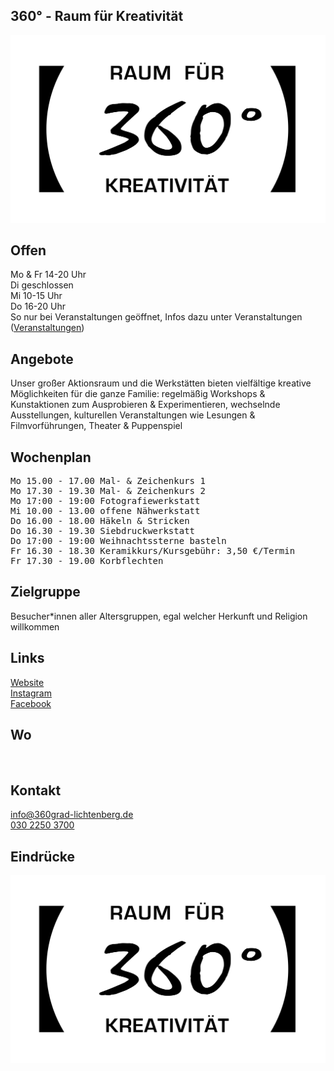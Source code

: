 ## 360° - Raum für Kreativität
<img id="topmedia" src="/Freizeit/Images/360Grad/logo.jpg" />

## Offen
Mo & Fr 14-20 Uhr<br>
Di geschlossen<br>
Mi 10-15 Uhr<br>
Do 16-20 Uhr<br>
So nur bei Veranstaltungen geöffnet, Infos dazu unter Veranstaltungen (<a class="external_link" href="http://360grad-lichtenberg.de/">Veranstaltungen</a>) <br>

## Angebote
Unser großer Aktionsraum und die Werkstätten bieten vielfältige kreative Möglichkeiten für die ganze Familie: regelmäßig Workshops & Kunstaktionen zum Ausprobieren & Experimentieren, wechselnde Ausstellungen, kulturellen Veranstaltungen wie Lesungen & Filmvorführungen, Theater & Puppenspiel

## Wochenplan
<pre id="weeklyschedule">
Mo 15.00 - 17.00 Mal- & Zeichenkurs 1
Mo 17.30 - 19.30 Mal- & Zeichenkurs 2
Mo 17:00 - 19:00 Fotografiewerkstatt
Mi 10.00 - 13.00 offene Nähwerkstatt
Do 16.00 - 18.00 Häkeln & Stricken 
Do 16.30 - 19.30 Siebdruckwerkstatt
Do 17:00 - 19:00 Weihnachtssterne basteln
Fr 16.30 - 18.30 Keramikkurs/Kursgebühr: 3,50 €/Termin
Fr 17.30 - 19.00 Korbflechten
</pre>

## Zielgruppe
Besucher*innen aller Altersgruppen, egal welcher Herkunft und Religion willkommen

## Links
<a class="external_link" href="http://360grad-lichtenberg.de/">Website</a><br>
<a class="external_link" href="https://www.instagram.com/360grad_lichtenberg/">Instagram</a><br>
<a class="external_link" href="https://www.facebook.com/360Grad.Lichtenberg/">Facebook</a><br>

## Wo
<div id="gmap"></div>
<script>window.onload = showMap(' Prerower Platz 10, 13051, Berlin-Hohenschönhausen, 0, 'gmap_mini')</script><br>

## Kontakt
[info@360grad-lichtenberg.de](info@360grad-lichtenberg.de)<br>
<a href="tel:+493022503700 ">030 2250 3700 </a>

## Eindrücke
<div class="mediacontainer">
  <img src="Images/360Grad/logo.jpg " />
</div>
